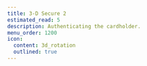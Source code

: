 ```yaml
---
title: 3-D Secure 2
estimated_read: 5
description: Authenticating the cardholder.
menu_order: 1200
icon:
  content: 3d_rotation
  outlined: true
---
```


